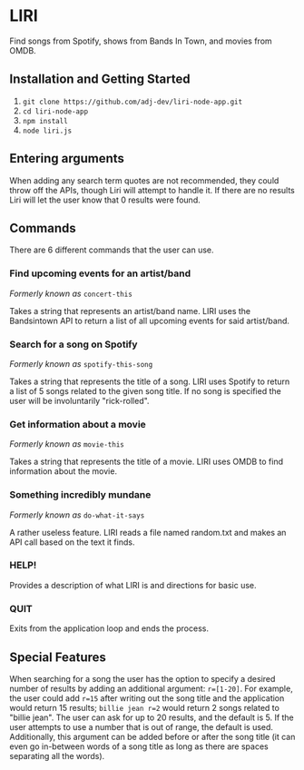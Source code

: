 # LIRI
Find songs from Spotify, shows from Bands In Town, and movies from OMDB.

## Installation and Getting Started
1. `git clone https://github.com/adj-dev/liri-node-app.git`
2. `cd liri-node-app`
3. `npm install`
4. `node liri.js`

## Entering arguments
When adding any search term quotes are not recommended, they could throw off the APIs, though Liri will attempt to handle it. If there are no results Liri will let the user know that 0 results were found. 

## Commands
There are 6 different commands that the user can use.

### Find upcoming events for an artist/band
_Formerly known as_ `concert-this`

Takes a string that represents an artist/band name. LIRI uses the Bandsintown API to return a list of all upcoming events for said artist/band.

### Search for a song on Spotify
_Formerly known as_ `spotify-this-song`

Takes a string that represents the title of a song. LIRI uses Spotify to return a list of 5 songs related to the given song title. 
If no song is specified the user will be involuntarily "rick-rolled". 

### Get information about a movie
_Formerly known as_ `movie-this`

Takes a string that represents the title of a movie. LIRI uses OMDB to find information about the movie.

### Something incredibly mundane
_Formerly known as_ `do-what-it-says`

A rather useless feature. LIRI reads a file named random.txt and makes an API call based on the text it finds.

### HELP!

Provides a description of what LIRI is and directions for basic use. 

### QUIT

Exits from the application loop and ends the process.

## Special Features

When searching for a song the user has the option to specify a desired number of results by adding an additional argument: `r=[1-20]`. For example, the user could add `r=15` after writing out the song title and the application would return 15 results;  `billie jean r=2` would return 2 songs related to "billie jean". The user can ask for up to 20 results, and the default is 5. If the user attempts to use a number that is out of range, the default is used. Additionally, this argument can be added before or after the song title (it can even go in-between words of a song title as long as there are spaces separating all the words).
